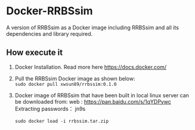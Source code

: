 # Docker-RRBSsim
A version of RRBSsim as a Docker image including RRBSsim and all its dependencies and library required.

How execute it
----------------

1) Docker Installation. Read more here https://docs.docker.com/
2) Pull the RRBSsim Docker image as shown below:<br> 
       `sudo docker pull xwsun89/rrbssim:0.1.0`
       
3) Docker image of RRBSsim that have been built in local linux server can be downloaded from:
        web : https://pan.baidu.com/s/1qYDPywc<br>
       Extracting passwords： jn9s <br>  
       `sudo docker load -i rrbssim.tar.zip`

